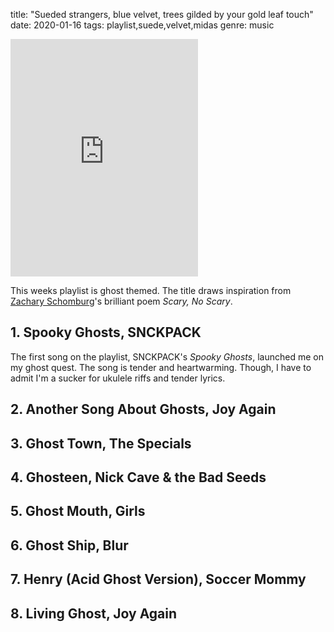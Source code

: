 title: "Sueded strangers, blue velvet, trees gilded by your gold leaf touch"
date: 2020-01-16
tags: playlist,suede,velvet,midas
genre: music

<div class="frame-wrap">
<iframe src="https://open.spotify.com/embed/playlist/7cq4bDwsKxg8UGmLPNisok" width="300" height="380" frameborder="0" allowtransparency="true" allow="encrypted-media"></iframe>
</div>

This weeks playlist is ghost themed. The title draws inspiration from [Zachary Schomburg](https://www.poetryfoundation.org/poets/zachary-schomburg)'s brilliant poem _Scary, No Scary_.

## 1. Spooky Ghosts, SNCKPACK

The first song on the playlist, SNCKPACK's _Spooky Ghosts_, launched me on my ghost quest. The song is tender and heartwarming. Though, I have to admit I'm a sucker for ukulele riffs and tender lyrics.

## 2. Another Song About Ghosts, Joy Again
## 3. Ghost Town, The Specials
## 4. Ghosteen, Nick Cave & the Bad Seeds
## 5. Ghost Mouth, Girls
## 6. Ghost Ship, Blur
## 7. Henry (Acid Ghost Version), Soccer Mommy
## 8. Living Ghost, Joy Again
